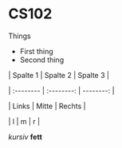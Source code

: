 CS102
=====

Things
* First thing
* Second thing

| Spalte 1 | Spalte 2 | Spalte 3 |

| :-------- | :--------: | --------: |

| Links | Mitte | Rechts |

| l | m | r |

*kursiv* **fett**
